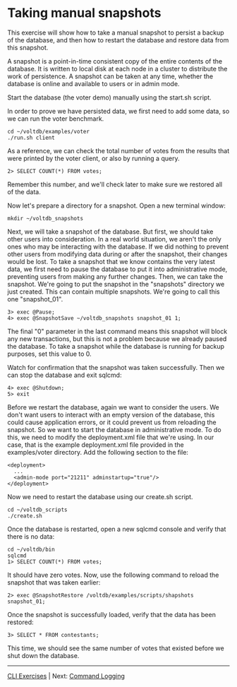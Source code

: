 # Taking manual snapshots #
This exercise will show how to take a manual snapshot to persist a backup of the database, and then how to restart the database and restore data from this snapshot.

A snapshot is a point-in-time consistent copy of the entire contents of the database.  It is written to local disk at each node in a cluster to distribute the work of persistence.  A snapshot can be taken at any time, whether the database is online and available to users or in admin mode.

Start the database (the voter demo) manually using the start.sh script.

In order to prove we have persisted data, we first need to add some data, so we can run the voter benchmark.

    cd ~/voltdb/examples/voter
    ./run.sh client
    

As a reference, we can check the total number of votes from the results that were printed by the voter client, or also by running a query.

    2> SELECT COUNT(*) FROM votes;
    
Remember this number, and we'll check later to make sure we restored all of the data.

Now let's prepare a directory for a snapshot.  Open a new terminal window:

    mkdir ~/voltdb_snapshots

Next, we will take a snapshot of the database.  But first, we should take other users into consideration.  In a real world situation, we aren't the only ones who may be interacting with the database.  If we did nothing to prevent other users from modifying data during or after the snapshot, their changes would be lost.  To take a snapshot that we know contains the very latest data, we first need to pause the database to put it into administrative mode, preventing users from making any further changes.  Then, we can take the snapshot.  We're going to put the snapshot in the "snapshots" directory we just created.  This can contain multiple snapshots.  We're going to call this one "snapshot_01".  

    3> exec @Pause;
    4> exec @SnapshotSave ~/voltdb_snapshots snapshot_01 1;

The final "0" parameter in the last command means this snapshot will block any new transactions, but this is not a problem because we already paused the database.  To take a snapshot while the database is running for backup purposes, set this value to 0. 

Watch for confirmation that the snapshot was taken successfully.  Then we can stop the database and exit sqlcmd:

    4> exec @Shutdown;
    5> exit
    
Before we restart the database, again we want to consider the users.  We don't want users to interact with an empty version of the database, this could cause application errors, or it could prevent us from reloading the snapshot.  So we want to start the database in administrative mode.  To do this, we need to modify the deployment.xml file that we're using.  In our case, that is the example deployment.xml file provided in the examples/voter directory.  Add the following section to the file:

    <deployment>
      ...
      <admin-mode port="21211" adminstartup="true"/>
    </deployment>

Now we need to restart the database using our create.sh script.

    cd ~/voltdb_scripts
    ./create.sh

Once the database is restarted, open a new sqlcmd console and verify that there is no data:

    cd ~/voltdb/bin
    sqlcmd
    1> SELECT COUNT(*) FROM votes;

It should have zero votes.  Now, use the following command to reload the snapshot that was taken earlier:

    2> exec @SnapshotRestore /voltdb/examples/scripts/shapshots snapshot_01;
    
Once the snapshot is successfully loaded, verify that the data has been restored:

    3> SELECT * FROM contestants;

This time, we should see the same number of votes that existed before we shut down the database.

-----------------------------

[CLI Exercises](ops_exercises_cli.md) | Next: [Command Logging](ex_cli_03_commandlogging.md)
